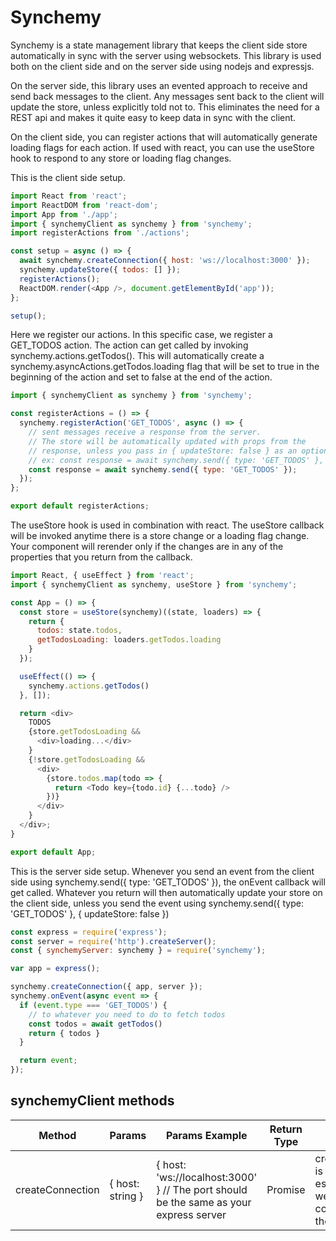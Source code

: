 # Synchemy

Synchemy is  a state management library that keeps the client side store 
automatically in sync with the server using websockets. 
This library is used both on the client side and on the server side 
using nodejs and expressjs.

On the server side, this library uses an evented approach to receive
and send back messages to the client. Any messages sent back to the
client will update the store, unless explicitly told not to. 
This eliminates the need for a REST api and makes it quite easy to
keep data in sync with the client.

On the client side, you can register actions that will automatically
generate loading flags for each action. If used with react, you
can use the useStore hook to respond to any store or loading flag 
changes.

This is the client side setup.
```js
import React from 'react';
import ReactDOM from 'react-dom';
import App from './app';
import { synchemyClient as synchemy } from 'synchemy';
import registerActions from './actions';

const setup = async () => {
  await synchemy.createConnection({ host: 'ws://localhost:3000' });
  synchemy.updateStore({ todos: [] });
  registerActions();
  ReactDOM.render(<App />, document.getElementById('app'));
};

setup();
```

Here we register our actions. In this specific case, we register a GET_TODOS action.
The action can get called by invoking synchemy.actions.getTodos().
This will automatically create a synchemy.asyncActions.getTodos.loading 
flag that will be set to true in the beginning of the action and set to 
false at the end of the action.
```js
import { synchemyClient as synchemy } from 'synchemy';

const registerActions = () => {
  synchemy.registerAction('GET_TODOS', async () => {
    // sent messages receive a response from the server.
    // The store will be automatically updated with props from the 
    // response, unless you pass in { updateStore: false } as an option.
    // ex: const response = await synchemy.send({ type: 'GET_TODOS' }, { updateStore: false });
    const response = await synchemy.send({ type: 'GET_TODOS' });
  });
};

export default registerActions;
```

The useStore hook is used in combination with react. The useStore 
callback will be invoked anytime there is a store change or a loading flag
change. Your component will rerender only if the changes are in any
of the properties that you return from the callback.
```js
import React, { useEffect } from 'react';
import { synchemyClient as synchemy, useStore } from 'synchemy';

const App = () => {
  const store = useStore(synchemy)((state, loaders) => {
    return {
      todos: state.todos,
      getTodosLoading: loaders.getTodos.loading
    }
  });

  useEffect(() => {
    synchemy.actions.getTodos()
  }, []);

  return <div>
    TODOS
    {store.getTodosLoading &&
      <div>loading...</div>
    }
    {!store.getTodosLoading &&
      <div>
        {store.todos.map(todo => {
          return <Todo key={todo.id} {...todo} />
        })}
      </div>
    }
  </div>;
}

export default App;
```

This is the server side setup.
Whenever you send an event from the client side using
synchemy.send({ type: 'GET_TODOS' }), the onEvent callback will get
called. Whatever you return will then automatically update your store
on the client side, unless you send the event using
synchemy.send({ type: 'GET_TODOS' }, { updateStore: false })
```js
const express = require('express');
const server = require('http').createServer();
const { synchemyServer: synchemy } = require('synchemy');

var app = express();

synchemy.createConnection({ app, server });
synchemy.onEvent(async event => {
  if (event.type === 'GET_TODOS') {
    // to whatever you need to do to fetch todos
    const todos = await getTodos()
    return { todos }
  }

  return event;
});
```
## synchemyClient methods

| Method | Params | Params Example | Return Type | Description | Example |
| --- | --- | --- | --- | --- | --- |
| createConnection | { host: string } | { host: 'ws://localhost:3000' } // The port should be the same as your express server | Promise | createConnection is used to establish a websockets connection with the server. | await synchemy.createConnection({ host: 'ws://localhost:3000' }); |
